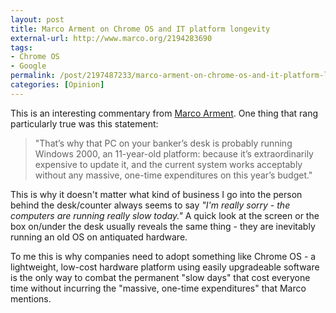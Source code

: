 ```yaml
---
layout: post
title: Marco Arment on Chrome OS and IT platform longevity
external-url: http://www.marco.org/2194283690
tags:
- Chrome OS
- Google
permalink: /post/2197487233/marco-arment-on-chrome-os-and-it-platform-longevity
categories: [Opinion]
---
```


This is an interesting commentary from [Marco Arment][]. One thing that rang particularly true was this statement:

> "That’s why that PC on your banker’s desk is probably running Windows 2000, an  11-year-old platform: because it’s extraordinarily expensive to update it, and  the current system works acceptably without any massive, one-time expenditures  on this year’s budget."

This is why it doesn't matter what kind of business I go into the person behind the desk/counter always seems to say *"I'm really sorry - the computers are running really slow today."* A quick look at the screen or the box on/under the desk usually reveals the same thing - they are inevitably running an old OS on antiquated hardware.

To me this is why companies need to adopt something like Chrome OS - a lightweight, low-cost hardware platform using easily upgradeable software is the only way to combat the permanent "slow days" that cost everyone time without incurring the "massive, one-time expenditures" that Marco mentions.

[Marco Arment]: http://www.marco.org/
